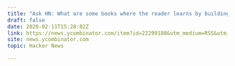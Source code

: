 ```yaml
---
title: "Ask HN: What are some books where the reader learns by building projects?"
draft: false
date: 2020-02-11T15:28:02Z
link: https://news.ycombinator.com/item?id=22299180&utm_medium=RSS&utm_source=hune
site: news.ycombinator.com
topic: Hacker News  

---
```

